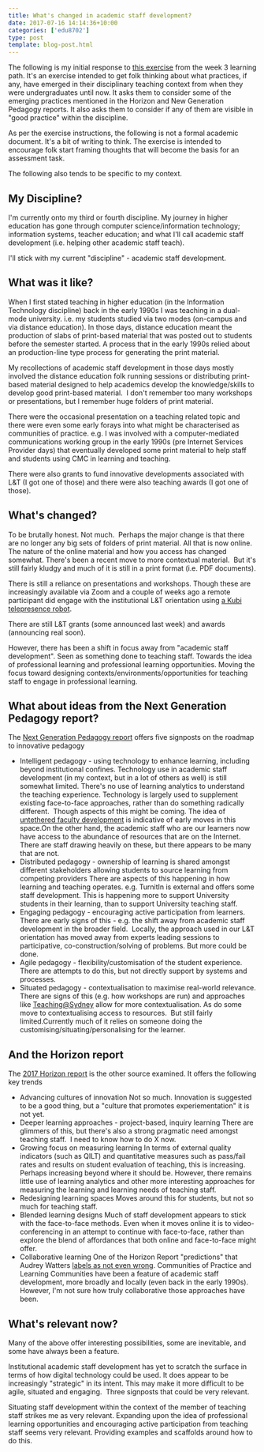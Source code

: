 ```yaml
---
title: What's changed in academic staff development?
date: 2017-07-16 14:14:36+10:00
categories: ['edu8702']
type: post
template: blog-post.html
---
```

The following is my initial response to [this exercise](http://usqstudydesk.usq.edu.au/m2/mod/book/view.php?id=806144) from the week 3 learning path. It's an exercise intended to get folk thinking about what practices, if any, have emerged in their disciplinary teaching context from when they were undergraduates until now. It asks them to consider some of the emerging practices mentioned in the Horizon and New Generation Pedagogy reports. It also asks them to consider if any of them are visible in "good practice" within the discipline.

As per the exercise instructions, the following is not a formal academic document. It's a bit of writing to think. The exercise is intended to encourage folk start framing thoughts that will become the basis for an assessment task.

The following also tends to be specific to my context.

## My Discipline?

I'm currently onto my third or fourth discipline. My journey in higher education has gone through computer science/information technology; information systems, teacher education; and what I'll call academic staff development (i.e. helping other academic staff teach).

I'll stick with my current "discipline" - academic staff development.

## What was it like?

When I first stated teaching in higher education (in the Information Technology discipline) back in the early 1990s I was teaching in a dual-mode university. i.e. my students studied via two modes (on-campus and via distance education). In those days, distance education meant the production of slabs of print-based material that was posted out to students before the semester started. A process that in the early 1990s relied about an production-line type process for generating the print material.

My recollections of academic staff development in those days mostly involved the distance education folk running sessions or distributing print-based material designed to help academics develop the knowledge/skills to develop good print-based material.  I don't remember too many workshops or presentations, but I remember huge folders of print material.

There were the occasional presentation on a teaching related topic and there were even some early forays into what might be characterised as communities of practice. e.g. I was involved with a computer-mediated communications working group in the early 1990s (pre Internet Services Provider days) that eventually developed some print material to help staff and students using CMC in learning and teaching.

There were also grants to fund innovative developments associated with L&T (I got one of those) and there were also teaching awards (I got one of those).

## What's changed?

To be brutally honest. Not much.  Perhaps the major change is that there are no longer any big sets of folders of print material. All that is now online. The nature of the online material and how you access has changed somewhat. There's been a recent move to more contextual material.  But it's still fairly kludgy and much of it is still in a print format (i.e. PDF documents).

There is still a reliance on presentations and workshops. Though these are increasingly available via Zoom and a couple of weeks ago a remote participant did engage with the institutional L&T orientation using [a Kubi telepresence robot](https://www.revolverobotics.com/).

There are still L&T grants (some announced last week) and awards (announcing real soon).

However, there has been a shift in focus away from "academic staff development". Seen as something done to teaching staff. Towards the idea of professional learning and professional learning opportunities. Moving the focus toward designing contexts/environments/opportunities for teaching staff to engage in professional learning.

## What about ideas from the Next Generation Pedagogy report?

The [Next Generation Pedagogy report](http://cv.uoc.edu/webapps/dspace_rei/handle/10609/51441) offers five signposts on the roadmap to innovative pedagogy

- Intelligent pedagogy - using technology to enhance learning, including beyond institutional confines. Technology use in academic staff development (in my context, but in a lot of others as well) is still somewhat limited. There's no use of learning analytics to understand the teaching experience. Technology is largely used to supplement existing face-to-face approaches, rather than do something radically different.  Though aspects of this might be coming. The idea of [untethered faculty development](/blog2/2017/04/26/early-steps-in-developing-a-design-systemmodel-for-professional-learning-opportunities/) is indicative of early moves in this space.On the other hand, the academic staff who are our learners now have access to the abundance of resources that are on the Internet. There are staff drawing heavily on these, but there appears to be many that are not.
- Distributed pedagogy - ownership of learning is shared amongst different stakeholders allowing students to source learning from competing providers There are aspects of this happening in how learning and teaching operates. e.g. TurnitIn is external and offers some staff development. This is happening more to support University students in their learning, than to support University teaching staff.
- Engaging pedagogy - encouraging active participation from learners. There are early signs of this - e.g. the shift away from academic staff development in the broader field.  Locally, the approach used in our L&T orientation has moved away from experts leading sessions to participative, co-construction/solving of problems. But more could be done.
- Agile pedagogy - flexibility/customisation of the student experience. There are attempts to do this, but not directly support by systems and processes.
- Situated pedagogy - contextualisation to maximise real-world relevance. There are signs of this (e.g. how workshops are run) and approaches like [Teaching@Sydney](http://sydney.edu.au/education-portfolio/ei/teaching@sydney/what-is-teaching-at-sydney/) allow for more contextualisation. As do some move to contextualising access to resources.  But still fairly limited.Currently much of it relies on someone doing the customising/situating/personalising for the learner.

## And the Horizon report

The [2017 Horizon report](http://cdn.nmc.org/media/2017-nmc-horizon-report-he-EN.pdf) is the other source examined. It offers the following key trends

- Advancing cultures of innovation Not so much. Innovation is suggested to be a good thing, but a "culture that promotes experiementation" it is not yet.
- Deeper learning approaches - project-based, inquiry learning There are glimmers of this, but there's also a strong pragmatic need amongst teaching staff.  I need to know how to do X now.
- Growing focus on measuring learning In terms of external quality indicators (such as QILT) and quantitative measures such as pass/fail rates and results on student evaluation of teaching, this is increasing. Perhaps increasing beyond where it should be. However, there remains little use of learning analytics and other more interesting approaches for measuring the learning and learning needs of teaching staff.
- Redesigning learning spaces Moves around this for students, but not so much for teaching staff.
- Blended learning designs Much of staff development appears to stick with the face-to-face methods. Even when it moves online it is to video-conferencing in an attempt to continue with face-to-face, rather than explore the blend of affordances that both online and face-to-face might offer.
- Collaborative learning One of the Horizon Report "predictions" that Audrey Watters [labels as not even wrong](http://hackeducation.com/2016/11/02/futures). Communities of Practice and Learning Communities have been a feature of academic staff development, more broadly and locally (even back in the early 1990s). However, I'm not sure how truly collaborative those approaches have been.

## What's relevant now?

Many of the above offer interesting possibilities, some are inevitable, and some have always been a feature.

Institutional academic staff development has yet to scratch the surface in terms of how digital technology could be used. It does appear to be increasingly "strategic" in its intent. This may make it more difficult to be agile, situated and engaging.  Three signposts that could be very relevant.

Situating staff development within the context of the member of teaching staff strikes me as very relevant. Expanding upon the idea of professional learning opportunities and encouraging active participation from teaching staff seems very relevant. Providing examples and scaffolds around how to do this.